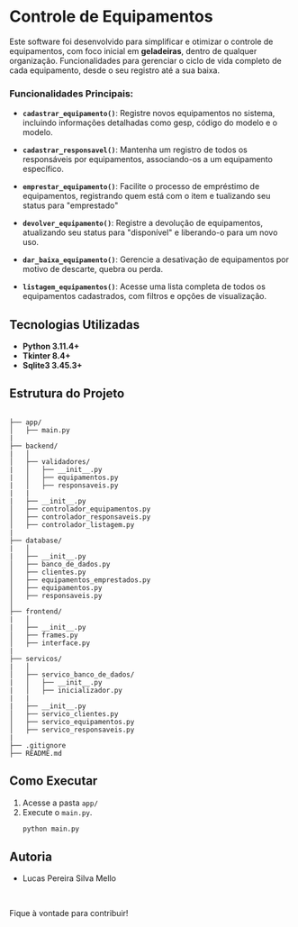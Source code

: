 # **Controle de Equipamentos**

Este software foi desenvolvido para simplificar e otimizar o controle de equipamentos, com foco inicial em **geladeiras**, dentro de qualquer organização. Funcionalidades para gerenciar o ciclo de vida completo de cada equipamento, desde o seu registro até a sua baixa.

### **Funcionalidades Principais:**

* **`cadastrar_equipamento()`**: Registre novos equipamentos no sistema, incluindo informações detalhadas como gesp, código do modelo e o modelo.

* **`cadastrar_responsavel()`**: Mantenha um registro de todos os responsáveis por equipamentos, associando-os a um equipamento específico.

* **`emprestar_equipamento()`**: Facilite o processo de empréstimo de equipamentos, registrando quem está com o item e tualizando seu status para "emprestado"

* **`devolver_equipamento()`**: Registre a devolução de equipamentos, atualizando seu status para "disponível" e liberando-o para um novo uso.

* **`dar_baixa_equipamento()`**: Gerencie a desativação de equipamentos por motivo de descarte, quebra ou perda.

* **`listagem_equipamentos()`**: Acesse uma lista completa de todos os equipamentos cadastrados, com filtros e opções de visualização.



## **Tecnologias Utilizadas**

- **Python 3.11.4+**
- **Tkinter 8.4+**
- **Sqlite3 3.45.3+**


## **Estrutura do Projeto**

```

├── app/
│   ├── main.py
|
├── backend/
|   │   
│   ├── validadores/
|   │   ├── __init__.py
|   │   ├── equipamentos.py
|   │   ├── responsaveis.py
|   |
|   ├── __init__.py
│   ├── controlador_equipamentos.py
│   ├── controlador_responsaveis.py
│   ├── controlador_listagem.py
|
├── database/
|   │   
|   ├── __init__.py
│   ├── banco_de_dados.py
│   ├── clientes.py
│   ├── equipamentos_emprestados.py
│   ├── equipamentos.py
│   ├── responsaveis.py
│   
├── frontend/
|   │   
|   ├── __init__.py
│   ├── frames.py
│   ├── interface.py
|
├── servicos/
|   │   
│   ├── servico_banco_de_dados/
|   │   ├── __init__.py
|   │   ├── inicializador.py
|   |
|   ├── __init__.py
│   ├── servico_clientes.py
│   ├── servico_equipamentos.py
│   ├── servico_responsaveis.py
|
├── .gitignore
├── README.md
```

## **Como Executar**

1. Acesse a pasta `app/`
2. Execute o `main.py`.
   ```bash
   python main.py
   ```



## **Autoria**
- Lucas Pereira Silva Mello

<br>

Fique à vontade para contribuir!

